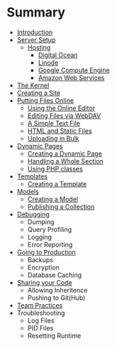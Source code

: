 # Summary

* [Introduction](README.md)
* [Server Setup](server_setup/README.md)
   * [Hosting](server_setup/hosting/README.md)
       * [Digital Ocean](server_setup/hosting/digital_ocean.md)
       * [Linode](server_setup/hosting/linode.md)
       * [Google Compute Engine](server_setup/hosting/gce.md)
       * [Amazon Web Services](server_setup/hosting/aws.md)
* [The Kernel](kernel/README.md)
* [Creating a Site](creating_a_site/README.md)
* [Putting Files Online](publishing/README.md)
   * [Using the Online Editor](publishing/online_editor.md)
   * [Editing Files via WebDAV](publishing/publishing/webdav.md)
   * [A Simple Text File](publishing/text.md)
   * [HTML and Static Files](publishing/static_files.md)
   * [Uploading in Bulk](publishing/pushinging/uploading.md)
* [Dynamic Pages](dynamic_pages/README.md)
   * [Creating a Dynamic Page](dynamic_pages/creating.md)
   * [Handling a Whole Section](dynamic_pages/sections.md)
   * [Using PHP classes](dynamic_pages/php_classes.md)
* [Templates](templates/README.md)
   * [Creating a Template](templates/creating.md)
* [Models](models/README.md)
   * [Creating a Model](models/creating.md)
   * [Publishing a Collection](models/collection.md)
* [Debugging](debugging/README.md)
   * Dumping
   * Query Profiling
   * Logging
   * Error Reporting
* [Going to Production](production/README.md)
   * Backups
   * Encryption
   * Database Caching
* [Sharing your Code](sharing/README.md)
   * Allowing Inheritence
   * Pushing to Git(Hub)
* [Team Practices](teams/README.md)
* Troubleshooting
   * Log Files
   * PID Files
   * Resetting Runtime

